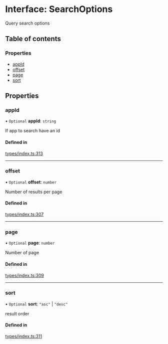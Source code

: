 # Interface: SearchOptions

Query search options

## Table of contents

### Properties

- [appId](SearchOptions.md#appid)
- [offset](SearchOptions.md#offset)
- [page](SearchOptions.md#page)
- [sort](SearchOptions.md#sort)

## Properties

### appId

• `Optional` **appId**: `string`

If app to search have an id

#### Defined in

[types/index.ts:313](https://github.com/nevermined-io/react-components/blob/62199b1/catalog/src/types/index.ts#L313)

___

### offset

• `Optional` **offset**: `number`

Number of results per page

#### Defined in

[types/index.ts:307](https://github.com/nevermined-io/react-components/blob/62199b1/catalog/src/types/index.ts#L307)

___

### page

• `Optional` **page**: `number`

Number of page

#### Defined in

[types/index.ts:309](https://github.com/nevermined-io/react-components/blob/62199b1/catalog/src/types/index.ts#L309)

___

### sort

• `Optional` **sort**: ``"asc"`` \| ``"desc"``

result order

#### Defined in

[types/index.ts:311](https://github.com/nevermined-io/react-components/blob/62199b1/catalog/src/types/index.ts#L311)
